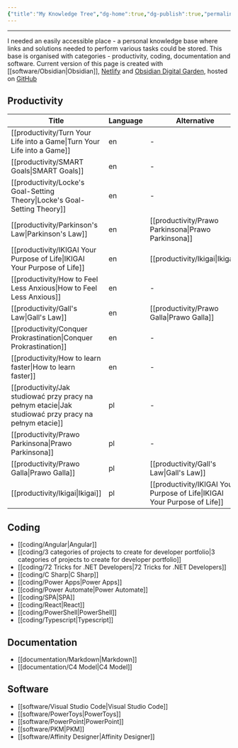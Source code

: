 ```yaml
---
{"title":"My Knowledge Tree","dg-home":true,"dg-publish":true,"permalink":"/home/my-knowledge-tree/","tags":"gardenEntry","dgPassFrontmatter":true}
---
```


---
I needed an easily accessible place - a personal knowledge base where links and solutions needed to perform various tasks could be stored. 
This base is organised with categories - productivity, coding, documentation and software. Current version of this page is created with [[software/Obsidian\|Obsidian]], [Netlify](https://app.netlify.com/) and [Obsidian Digital Garden](https://github.com/oleeskild/obsidian-digital-garden), hosted on [GitHub](https://github.com)

## Productivity
| Title                                                                                                    | Language | Alternative                                                                  |
| -------------------------------------------------------------------------------------------------------- | -------- | ---------------------------------------------------------------------------- |
| [[productivity/Turn Your Life into a Game\|Turn Your Life into a Game]]                               | en       | \-                                                                           |
| [[productivity/SMART Goals\|SMART Goals]]                                                             | en       | \-                                                                           |
| [[productivity/Locke's Goal-Setting Theory\|Locke's Goal-Setting Theory]]                             | en       | \-                                                                           |
| [[productivity/Parkinson's Law\|Parkinson's Law]]                                                     | en       | [[productivity/Prawo Parkinsona\|Prawo Parkinsona]]                       |
| [[productivity/IKIGAI Your Purpose of Life\|IKIGAI Your Purpose of Life]]                             | en       | [[productivity/Ikigai\|Ikigai]]                                           |
| [[productivity/How to Feel Less Anxious\|How to Feel Less Anxious]]                                   | en       | \-                                                                           |
| [[productivity/Gall's Law\|Gall's Law]]                                                               | en       | [[productivity/Prawo Galla\|Prawo Galla]]                                 |
| [[productivity/Conquer Prokrastination\|Conquer Prokrastination]]                                     | en       | \-                                                                           |
| [[productivity/How to learn faster\|How to learn faster]]                                             | en       | \-                                                                           |
| [[productivity/Jak studiować przy pracy na pełnym etacie\|Jak studiować przy pracy na pełnym etacie]] | pl       | \-                                                                           |
| [[productivity/Prawo Parkinsona\|Prawo Parkinsona]]                                                   | pl       | \-                                                                           |
| [[productivity/Prawo Galla\|Prawo Galla]]                                                             | pl       | [[productivity/Gall's Law\|Gall's Law]]                                   |
| [[productivity/Ikigai\|Ikigai]]                                                                       | pl       | [[productivity/IKIGAI Your Purpose of Life\|IKIGAI Your Purpose of Life]] |


## Coding
- [[coding/Angular\|Angular]]
- [[coding/3 categories of projects to create for developer portfolio\|3 categories of projects to create for developer portfolio]]
- [[coding/72 Tricks for .NET Developers\|72 Tricks for .NET Developers]]
- [[coding/C Sharp\|C Sharp]]
- [[coding/Power Apps\|Power Apps]]
- [[coding/Power Automate\|Power Automate]]
- [[coding/SPA\|SPA]]
- [[coding/React\|React]]
- [[coding/PowerShell\|PowerShell]]
- [[coding/Typescript\|Typescript]]


## Documentation
- [[documentation/Markdown\|Markdown]]
- [[documentation/C4 Model\|C4 Model]]


## Software
- [[software/Visual Studio Code\|Visual Studio Code]]
- [[software/PowerToys\|PowerToys]]
- [[software/PowerPoint\|PowerPoint]]
- [[software/PKM\|PKM]]
- [[software/Affinity Designer\|Affinity Designer]]

